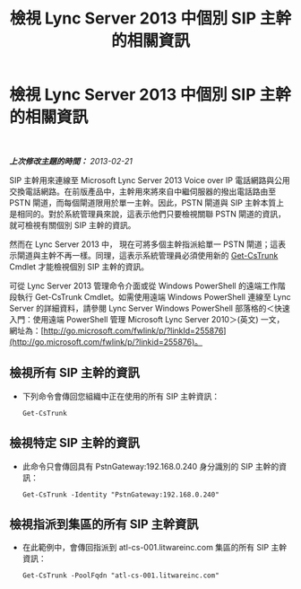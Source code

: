 ﻿---
title: 檢視 Lync Server 2013 中個別 SIP 主幹的相關資訊
TOCTitle: 檢視 Lync Server 2013 中個別 SIP 主幹的相關資訊
ms:assetid: adfacb74-7ea5-4c53-934e-ba7ec59879eb
ms:mtpsurl: https://technet.microsoft.com/zh-tw/library/JJ721847(v=OCS.15)
ms:contentKeyID: 49890258
ms.date: 08/10/2015
mtps_version: v=OCS.15
ms.translationtype: HT
---

# 檢視 Lync Server 2013 中個別 SIP 主幹的相關資訊

 

_**上次修改主題的時間：** 2013-02-21_

SIP 主幹用來連線至 Microsoft Lync Server 2013 Voice over IP 電話網路與公用交換電話網路。在前版產品中，主幹用來將來自中繼伺服器的撥出電話路由至 PSTN 閘道，而每個閘道限用於單一主幹。因此，PSTN 閘道與 SIP 主幹本質上是相同的。對於系統管理員來說，這表示他們只要檢視關聯 PSTN 閘道的資訊，就可檢視有關個別 SIP 主幹的資訊。

然而在 Lync Server 2013 中， 現在可將多個主幹指派給單一 PSTN 閘道；這表示閘道與主幹不再一樣。同理，這表示系統管理員必須使用新的 [Get-CsTrunk](get-cstrunk.md) Cmdlet 才能檢視個別 SIP 主幹的資訊。

可從 Lync Server 2013 管理命令介面或從 Windows PowerShell 的遠端工作階段執行 Get-CsTrunk Cmdlet。如需使用遠端 Windows PowerShell 連線至 Lync Server 的詳細資料，請參閱 Lync Server Windows PowerShell 部落格的＜快速入門：使用遠端 PowerShell 管理 Microsoft Lync Server 2010＞(英文) 一文，網址為：[http://go.microsoft.com/fwlink/p/?linkId=255876](http://go.microsoft.com/fwlink/p/?linkid=255876)。

## 檢視所有 SIP 主幹的資訊

  - 下列命令會傳回您組織中正在使用的所有 SIP 主幹資訊：
    
        Get-CsTrunk

## 檢視特定 SIP 主幹的資訊

  - 此命令只會傳回具有 PstnGateway:192.168.0.240 身分識別的 SIP 主幹的資訊：
    
        Get-CsTrunk -Identity "PstnGateway:192.168.0.240"

## 檢視指派到集區的所有 SIP 主幹資訊

  - 在此範例中，會傳回指派到 atl-cs-001.litwareinc.com 集區的所有 SIP 主幹資訊：
    
        Get-CsTrunk -PoolFqdn "atl-cs-001.litwareinc.com"

